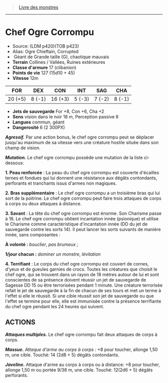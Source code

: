 ﻿> [Livre des monstres](tome_of_beasts.md)

---

# Chef Ogre Corrompu

- Source: (LDM p420)(TOB p423)
- Alias: Ogre Chieftain, Corrupted
-  Géant de Grande taille (G), chaotique mauvais
- **Terrain** Collines / Vallées, Ruines extérieures
- **Classe d'armure** 17 (clibanion)
- **Points de vie** 127 (15d10 + 45)
- **Vitesse** 12m

|FOR|DEX|CON|INT|SAG|CHA|
|---|---|---|---|---|---|
|20 (+5)|8 (-1)|16 (+3)|5 (-3)|7 (-2)|8 (-1)|

- **Jets de sauvegarde** For +8, Con +6, Cha +2
- **Sens** vision dans le noir 18 m, Perception passive 8
- **Langues** commun, géant
- **Dangerosité** 6 (2 300PX)

**_Agressif._** Par une action bonus, le chef ogre corrompu peut se déplacer jusqu'au maximum de sa vitesse vers une créature hostile située dans son champ de vision.

**_Mutation._** Le chef ogre corrompu possède une mutation de la liste ci-dessous:

**1. Peau renforcée** : La peau du chef ogre corrompu est couverte d'écailles ternes et fondues qui lui donnent une résistance aux dégâts contondants, perforants et tranchants issus d'armes non magiques.

**2. Bras supplémentaire** : Le chef ogre corrompu a un troisième bras qui lui sort de la poitrine. Le chef ogre corrompu peut faire trois attaques de corps à corps ou deux attaques à distance.

**3. Savant** : La tête du chef ogre corrompu est énorme. Son Charisme passe à 16. Le chef ogre corrompu obtient incantation innée (psionique) et utilise le Charisme comme caractéristique d'incantation innée (DD du jet de sauvegarde contre les sorts 14). Il peut lancer les sorts suivants de manière innée, sans composantes :

**À volonté :** _bouclier_, _pas brumeux_ ;

**1/jour chacun :** _dominer un monstre_, _lévitation_

**4. Terrifiant** : Le corps du chef ogre corrompu est couvert de cornes, d'yeux et de gueules garnies de crocs. Toutes les créatures que choisit le chef ogre, qui se trouvent dans un rayon de 18 mètres autour de lui et sont conscientes de sa présence doivent réussir un jet de sauvegarde de Sagesse DD 15 ou être terrorisées pendant 1 minute. Une créature terrorisée refait le jet de sauvegarde à la fin de chacun de ses tours et met un terme à l'effet si elle le réussit. Si une cible réussit son jet de sauvegarde ou que l'effet se termine pour elle, elle est immunisée contre la présence terrifiante du chef ogre pendant les 24 heures qui suivent.

## ACTIONS

**_Attaques multiples._** Le chef ogre corrompu fait deux attaques de corps à corps.

**_Massue._** _Attaque d'arme au corps à corps :_ +8 pour toucher, allonge 1,50 m, une cible. Touché: 14 (2d8 + 5) dégâts contondants.

**_Javeline._** Attaque d'arme au corps à corps ou à distance: +8 pour toucher, allonge 1,50 m ou portée 9/36 m, une cible. Touché: 12(2d6 + 5) dégâts perforants.

